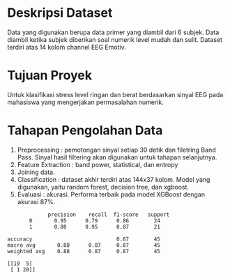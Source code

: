 # **Deskripsi Dataset**
Data yang digunakan berupa data primer yang diambil dari 6 subjek. Data diambil ketika subjek diberikan soal numerik level mudah dan sulit. Dataset terdiri atas 14 kolom channel EEG Emotiv.

# **Tujuan Proyek**
Untuk klasifikasi stress level ringan dan berat berdasarkan sinyal EEG pada mahasiswa yang mengerjakan permasalahan numerik.

# **Tahapan Pengolahan Data**
1. Preprocessing : pemotongan sinyal setiap 30 detik dan filetring Band Pass.
Sinyal hasil filtering akan digunakan untuk tahapan selanjutnya.
2. Feature Extraction : band power, statistical, dan entropy
3. Joining data.
4. Classification : dataset akhir terdiri atas 144x37 kolom. Model yang digunakan, yaitu random forest, decision tree, dan xgboost.
5. Evaluasi : akurasi. Performa terbaik pada model XGBoost dengan akurasi 87%.

```
             precision    recall  f1-score   support  
       0       0.95      0.79      0.86        24
       1       0.80      0.95      0.87        21

accuracy                           0.87        45
macro avg       0.88      0.87     0.87        45
weighted avg    0.88      0.87     0.87        45

[[19  5]
 [ 1 20]]
